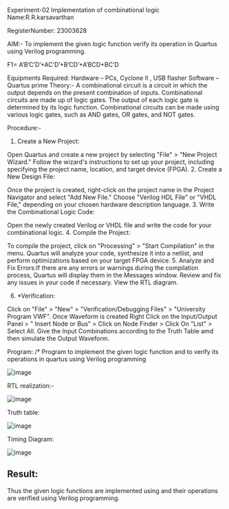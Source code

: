 Experiment-02 Implementation of combinational logic
Name:R.R.karsavarthan

RegisterNumber: 23003628


AIM:-
To implement the given logic function verify its operation in Quartus using Verilog programming.

F1= A’B’C’D’+AC’D’+B’CD’+A’BCD+BC’D

Equipments Required:
Hardware – PCs, Cyclone II , USB flasher Software – Quartus prime
Theory:-
A combinational circuit is a circuit in which the output depends on the present combination of inputs.
Combinational circuits are made up of logic gates. The output of each logic gate is determined by its logic function. Combinational circuits can be made using various logic gates, such as AND gates, OR gates, and NOT gates.

Procedure:-
1.	Create a New Project:

Open Quartus and create a new project by selecting "File" > "New Project Wizard."
Follow the wizard's instructions to set up your project, including specifying the project name, location, and target device (FPGA).
2.	Create a New Design File:

Once the project is created, right-click on the project name in the Project Navigator and select "Add New File."
Choose "Verilog HDL File" or "VHDL File," depending on your chosen hardware description language.
3.	Write the Combinational Logic Code:

Open the newly created Verilog or VHDL file and write the code for your combinational logic.
4.	Compile the Project:

To compile the project, click on "Processing" > "Start Compilation" in the menu.
Quartus will analyze your code, synthesize it into a netlist, and perform optimizations based on your target FPGA device.
5.	Analyze and Fix Errors:If there are any errors or warnings during the compilation process, Quartus will display them in the Messages window.
Review and fix any issues in your code if necessary.
View the RTL diagram.

6.	*Verification:

Click on "File" > "New" > "Verification/Debugging Files" > "University Program VWF".
Once Waveform is created Right Click on the Input/Output Panel > " Insert Node or Bus" > Click on Node Finder > Click On "List" > Select All.
Give the Input Combinations according to the Truth Table amd then simulate the Output Waveform.



Program:
/* Program to implement the given logic function and to verify its operations in quartus using Verilog programming

![image](https://github.com/Thamizhjo/Experiment--02-Implementation-of-combinational-logic-/assets/123891476/e467394b-ff11-47af-ab7a-f42086d8231d)

RTL realization:-

![image](https://github.com/Thamizhjo/Experiment--02-Implementation-of-combinational-logic-/assets/123891476/e460d479-00dc-4455-848b-5958d6605552)

Truth table:


![image](https://github.com/Thamizhjo/Experiment--02-Implementation-of-combinational-logic-/assets/123891476/e9e8870f-2b3b-4b40-8f0f-b0341be65c89)

Timing Diagram:


![image](https://github.com/Thamizhjo/Experiment--02-Implementation-of-combinational-logic-/assets/123891476/557156b6-e16e-433f-b49c-5f36b559642a)







## Result:
Thus the given logic functions are implemented using  and their operations are verified using Verilog programming.
